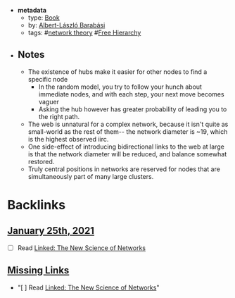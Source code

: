 - **metadata**
    - type: [Book](<Book.md>)
    - by: [Albert-László Barabási](<Albert-László Barabási.md>)
    - tags: #[network theory](<network theory.md>) #[Free Hierarchy](<Free Hierarchy.md>)
- ## Notes
    - The existence of hubs make it easier for other nodes to find a specific node
        - In the random model, you try to follow your hunch about immediate nodes, and with each step, your next move becomes vaguer
        - Asking the hub however has greater probability of leading you to the right path.
    - The web is unnatural for a complex network, because it isn't quite as small-world as the rest of them-- the network diameter is ~19, which is the highest observed iirc.
    - One side-effect of introducing bidirectional links to the web at large is that the network diameter will be reduced, and balance somewhat restored.
    - Truly central positions in networks are reserved for nodes that are simultaneously part of many large clusters.

# Backlinks
## [January 25th, 2021](<January 25th, 2021.md>)
- [ ] Read [Linked: The New Science of Networks](<Linked: The New Science of Networks.md>)

## [Missing Links](<Missing Links.md>)
- "[ ] Read [Linked: The New Science of Networks](<Linked: The New Science of Networks.md>)"

